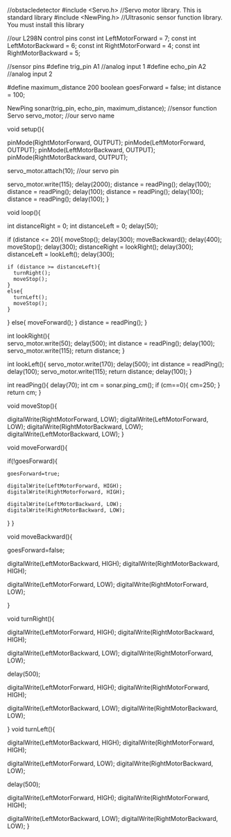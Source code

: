 //obstacledetector
#include <Servo.h>          //Servo motor library. This is standard library
#include <NewPing.h>        //Ultrasonic sensor function library. You must install this library

//our L298N control pins
const int LeftMotorForward = 7;
const int LeftMotorBackward = 6;
const int RightMotorForward = 4;
const int RightMotorBackward = 5;

//sensor pins
#define trig_pin A1 //analog input 1
#define echo_pin A2 //analog input 2

#define maximum_distance 200
boolean goesForward = false;
int distance = 100;

NewPing sonar(trig_pin, echo_pin, maximum_distance); //sensor function
Servo servo_motor; //our servo name


void setup(){

  pinMode(RightMotorForward, OUTPUT);
  pinMode(LeftMotorForward, OUTPUT);
  pinMode(LeftMotorBackward, OUTPUT);
  pinMode(RightMotorBackward, OUTPUT);
  
  servo_motor.attach(10); //our servo pin

  servo_motor.write(115);
  delay(2000);
  distance = readPing();
  delay(100);
  distance = readPing();
  delay(100);
  distance = readPing();
  delay(100);
  distance = readPing();
  delay(100);
}

void loop(){

  int distanceRight = 0;
  int distanceLeft = 0;
  delay(50);

  if (distance <= 20){
    moveStop();
    delay(300);
    moveBackward();
    delay(400);
    moveStop();
    delay(300);
    distanceRight = lookRight();
    delay(300);
    distanceLeft = lookLeft();
    delay(300);

    if (distance >= distanceLeft){
      turnRight();
      moveStop();
    }
    else{
      turnLeft();
      moveStop();
    }
  }
  else{
    moveForward(); 
  }
    distance = readPing();
}

int lookRight(){  
  servo_motor.write(50);
  delay(500);
  int distance = readPing();
  delay(100);
  servo_motor.write(115);
  return distance;
}

int lookLeft(){
  servo_motor.write(170);
  delay(500);
  int distance = readPing();
  delay(100);
  servo_motor.write(115);
  return distance;
  delay(100);
}

int readPing(){
  delay(70);
  int cm = sonar.ping_cm();
  if (cm==0){
    cm=250;
  }
  return cm;
}

void moveStop(){
  
  digitalWrite(RightMotorForward, LOW);
  digitalWrite(LeftMotorForward, LOW);
  digitalWrite(RightMotorBackward, LOW);
  digitalWrite(LeftMotorBackward, LOW);
}

void moveForward(){

  if(!goesForward){

    goesForward=true;
    
    digitalWrite(LeftMotorForward, HIGH);
    digitalWrite(RightMotorForward, HIGH);
  
    digitalWrite(LeftMotorBackward, LOW);
    digitalWrite(RightMotorBackward, LOW); 
  }
}

void moveBackward(){

  goesForward=false;

  digitalWrite(LeftMotorBackward, HIGH);
  digitalWrite(RightMotorBackward, HIGH);
  
  digitalWrite(LeftMotorForward, LOW);
  digitalWrite(RightMotorForward, LOW);
  
}

void turnRight(){

  digitalWrite(LeftMotorForward, HIGH);
  digitalWrite(RightMotorBackward, HIGH);
  
  digitalWrite(LeftMotorBackward, LOW);
  digitalWrite(RightMotorForward, LOW);
  
  delay(500);
  
  digitalWrite(LeftMotorForward, HIGH);
  digitalWrite(RightMotorForward, HIGH);
  
  digitalWrite(LeftMotorBackward, LOW);
  digitalWrite(RightMotorBackward, LOW);
 
  
  
}
void turnLeft(){

  digitalWrite(LeftMotorBackward, HIGH);
  digitalWrite(RightMotorForward, HIGH);
  
  digitalWrite(LeftMotorForward, LOW);
  digitalWrite(RightMotorBackward, LOW);

  delay(500);
  
  digitalWrite(LeftMotorForward, HIGH);
  digitalWrite(RightMotorForward, HIGH);
  
  digitalWrite(LeftMotorBackward, LOW);
  digitalWrite(RightMotorBackward, LOW);
}
